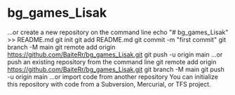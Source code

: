 # bg_games_Lisak

…or create a new repository on the command line
echo "# bg_games_Lisak" >> README.md
git init
git add README.md
git commit -m "first commit"
git branch -M main
git remote add origin https://github.com/BaiteRr/bg_games_Lisak.git
git push -u origin main
…or push an existing repository from the command line
git remote add origin https://github.com/BaiteRr/bg_games_Lisak.git
git branch -M main
git push -u origin main
…or import code from another repository
You can initialize this repository with code from a Subversion, Mercurial, or TFS project.

